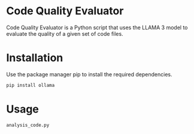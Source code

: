 
# Code Quality Evaluator

Code Quality Evaluator is a Python script that uses the LLAMA 3 model to evaluate the quality of a given set of code files.

# Installation

Use the package manager pip to install the required dependencies.

```bash
pip install ollama
```
# Usage

```bash
analysis_code.py
```
